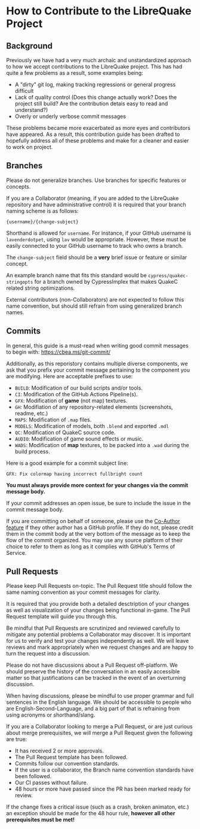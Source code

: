 # How to Contribute to the LibreQuake Project

## Background

Previously we have had a very much archaic and unstandardized approach to how we accept contributions to the LibreQuake project. This has had quite a few problems as a result, some examples being:

* A "dirty" git log, making tracking regressions or general progress difficult
* Lack of quality control (Does this change actually work? Does the project still build? Are the contribution detais easy to read and understand?)
* Overly or underly verbose commit messages

These problems became more exacerbated as more eyes and contributors have appeared. As a result, this contribution guide has been drafted to hopefully address all of these problems and make for a cleaner and easier to work on project.

## Branches

Please do not generalize branches. Use branches for specific features or concepts.

If you are a Collaborator (meaning, if you are added to the LibreQuake repository and have administrative control) it is required that your branch naming scheme is as follows:

`{username}/{change-subject}`

Shorthand is allowed for `username`. For instance, if your GitHub username is `lavenderdotpet`, using `lav` would be appropriate. However, these must be easily connected to your GitHub username to track who owns a branch.

The `change-subject` field should be a **very** brief issue or feature or similar concept. 

An example branch name that fits this standard would be `cypress/quakec-stringopts` for a branch owned by CypressImplex that makes QuakeC related string optimizations.

External contributors (non-Collaborators) are not expected to follow this name convention, but should still refrain from using generalized branch names.

## Commits

In general, this guide is a must-read when writing good commit messages to begin with: https://cbea.ms/git-commit/

Additionally, as this reporistory contains multiple diverse components, we ask that you prefix your commit message pertaining to the component you are modifying. Here are acceptable prefixes to use:

* `BUILD`: Modification of our build scripts and/or tools.
* `CI`: Modification of the GitHub Actions Pipeline(s).
* `GFX`: Modification of **game** (not map) textures.
* `GH`: Modifiation of any repository-related elements (screenshots, readme, etc.)
* `MAPS`: Modification of `.map` files.
* `MODELS`: Modification of models, both `.blend` and exported `.mdl`
* `QC`: Modification of QuakeC source code.
* `AUDIO`: Modification of game sound effects or music.
* `WADS`: Modification of **map** textures, to be packed into a `.wad` during the build process.

Here is a good example for a commit subject line:

`GFX: Fix colormap having incorrect fullbright count`

**You must always provide more context for your changes via the commit message body.**

If your commit addresses an open issue, be sure to include the issue in the commit message body.

If you are committing on behalf of someone, please use the [Co-Author feature](https://docs.github.com/en/pull-requests/committing-changes-to-your-project/creating-and-editing-commits/creating-a-commit-with-multiple-authors) if they other author has a GitHub profile. If they do not, please credit them in the commit body at the very bottom of the message as to keep the flow of the commit organized. You may use any source platform of their choice to refer to them as long as it complies with GitHub's Terms of Service.

## Pull Requests

Please keep Pull Requests on-topic. The Pull Request title should follow the same naming convention as your commit messages for clarity.

It is required that you provide both a detailed desctription of your changes as well as visualization of your changes being functional in-game. The Pull Request template will guide you through this.

Be mindful that Pull Requests are scrutinized and reviewed carefully to mitigate any potential problems a Collaborator may discover. It is important for us to verify and test your changes independently as well. We will leave reviews and mark appropriately when we request changes and are happy to turn the request into a discussion.

Please do not have discussions about a Pull Request off-platform. We should preserve the history of the conversation in an easily accessible matter so that justifications can be tracked in the event of an overturning discussion.

When having discussions, please be mindful to use proper grammar and full sentences in the English language. We should be accessible to people who are English-Second-Language, and a big part of that is refraining from using acronyms or shorthand/slang.

If you are a Collaborator looking to merge a Pull Request, or are just curious about merge prerequisites, we will merge a Pull Request given the following are true:

* It has received 2 or more approvals.
* The Pull Request template has been followed.
* Commits follow our convention standards.
* If the user is a collaborator, the Branch name convention standards have been followed.
* Our CI passes without failure.
* 48 hours or more have passed since the PR has been marked ready for review.

If the change fixes a critical issue (such as a crash, broken animaton, etc.) an exception should be made for the 48 hour rule, **however all other prerequisites must be met!**